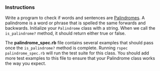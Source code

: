 ### Instructions

Write a program to check if words and sentences are [Palindromes](http://en.wikipedia.org/wiki/Palindrome). A palindrome is a word or phrase that is spelled the same forwards and backwards. Initialize your `Palindrome` class with a string. When we call the `is_palindrome?` method, it should return either true or false.

The **palindrome_spec.rb** file contains several examples that should pass once the `is_palindrome?` method is complete. Running `rspec palindrome_spec.rb` will run the test suite for this class. You should add more test examples to this file to ensure that your Palindrome class works the way you expect.
